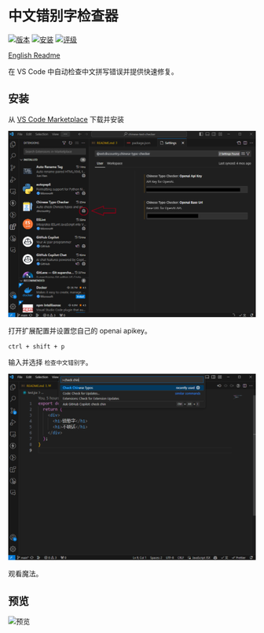 # 中文错别字检查器

[![版本](https://vsmarketplacebadges.dev/version/discountry.chinese-typo-checker.svg)](https://marketplace.visualstudio.com/items?itemName=discountry.chinese-typo-checker)
[![安装](https://vsmarketplacebadges.dev/installs/discountry.chinese-typo-checker.svg)](https://marketplace.visualstudio.com/items?itemName=discountry.chinese-typo-checker)
[![评级](https://vsmarketplacebadges.dev/rating-short/discountry.chinese-typo-checker.svg)](https://marketplace.visualstudio.com/items?itemName=discountry.chinese-typo-checker)

[English Readme](./README_en.md)

在 VS Code 中自动检查中文拼写错误并提供快速修复。

## 安装

从 [VS Code Marketplace](https://marketplace.visualstudio.com/items?itemName=discountry.chinese-typo-checker) 下载并安装

![设置](./assets/settings.png)

打开扩展配置并设置您自己的 openai apikey。

```
ctrl + shift + p
```

输入并选择 `检查中文错别字`。

![使用](./assets/usage.png)

观看魔法。

## 预览

![预览](./assets/trailer.gif)
